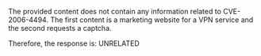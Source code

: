 The provided content does not contain any information related to CVE-2006-4494. The first content is a marketing website for a VPN service and the second requests a captcha.

Therefore, the response is: UNRELATED